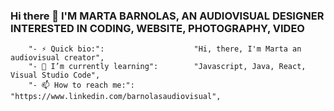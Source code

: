 ### Hi there 👋 I'M MARTA BARNOLAS, AN AUDIOVISUAL DESIGNER INTERESTED IN CODING, WEBSITE, PHOTOGRAPHY, VIDEO 


		"- ⚡ Quick bio:":                    "Hi, there, I'm Marta an audiovisual creator",
		"- 🌱 I’m currently learning":        "Javascript, Java, React, Visual Studio Code",
		"- 📫 How to reach me:":              "https://www.linkedin.com/barnolasaudiovisual",
